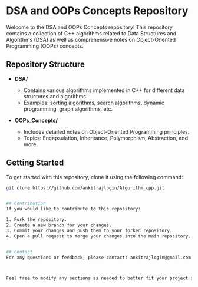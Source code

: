 
# DSA and OOPs Concepts Repository

Welcome to the DSA and OOPs Concepts repository! This repository contains a collection of C++ algorithms related to Data Structures and Algorithms (DSA) as well as comprehensive notes on Object-Oriented Programming (OOPs) concepts.

## Repository Structure

- **DSA/**
  - Contains various algorithms implemented in C++ for different data structures and algorithms.
  - Examples: sorting algorithms, search algorithms, dynamic programming, graph algorithms, etc.

- **OOPs_Concepts/**
  - Includes detailed notes on Object-Oriented Programming principles.
  - Topics: Encapsulation, Inheritance, Polymorphism, Abstraction, and more.

## Getting Started

To get started with this repository, clone it using the following command:

```bash
git clone https://github.com/ankitrajlogin/Algorithm_cpp.git


## Contribution
If you would like to contribute to this repository:

1. Fork the repository.
2. Create a new branch for your changes.
3. Commit your changes and push them to your forked repository.
4. Open a pull request to merge your changes into the main repository.


## Contact
For any questions or feedback, please contact: ankitrajlogin@gmail.com



Feel free to modify any sections as needed to better fit your project specifics or personal preferences.

